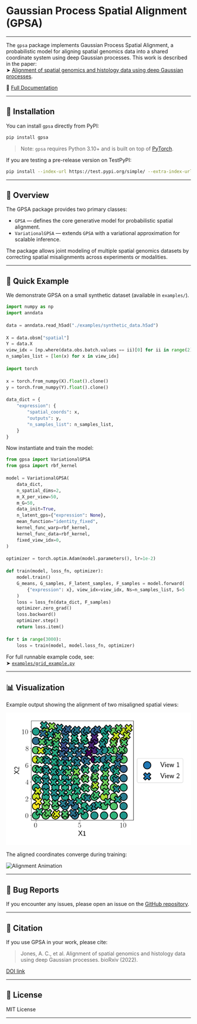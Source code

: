 # Gaussian Process Spatial Alignment (GPSA)


---

The `gpsa` package implements Gaussian Process Spatial Alignment, a probabilistic model for aligning spatial genomics data into a shared coordinate system using deep Gaussian processes. This work is described in the paper:\
➤️ [Alignment of spatial genomics and histology data using deep Gaussian processes](https://www.biorxiv.org/content/10.1101/2022.01.10.475692v1).

📄 [Full Documentation](https://andrewcharlesjones.github.io/spatial-alignment/gpsa.html)

---

## 🚀 Installation

You can install `gpsa` directly from PyPI:

```bash
pip install gpsa
```

> Note: `gpsa` requires Python 3.10+ and is built on top of [PyTorch](https://pytorch.org/).

If you are testing a pre-release version on TestPyPI:

```bash
pip install --index-url https://test.pypi.org/simple/ --extra-index-url https://pypi.org/simple gpsa
```

---

## 🔬 Overview

The GPSA package provides two primary classes:

- `GPSA` — defines the core generative model for probabilistic spatial alignment.
- `VariationalGPSA` — extends `GPSA` with a variational approximation for scalable inference.

The package allows joint modeling of multiple spatial genomics datasets by correcting spatial misalignments across experiments or modalities.

---

## 🤪 Quick Example

We demonstrate GPSA on a small synthetic dataset (available in `examples/`).

```python
import numpy as np
import anndata

data = anndata.read_h5ad("./examples/synthetic_data.h5ad")

X = data.obsm["spatial"]
Y = data.X
view_idx = [np.where(data.obs.batch.values == ii)[0] for ii in range(2)]
n_samples_list = [len(x) for x in view_idx]

import torch

x = torch.from_numpy(X).float().clone()
y = torch.from_numpy(Y).float().clone()

data_dict = {
    "expression": {
        "spatial_coords": x,
        "outputs": y,
        "n_samples_list": n_samples_list,
    }
}
```

Now instantiate and train the model:

```python
from gpsa import VariationalGPSA
from gpsa import rbf_kernel

model = VariationalGPSA(
    data_dict,
    n_spatial_dims=2,
    m_X_per_view=50,
    m_G=50,
    data_init=True,
    n_latent_gps={"expression": None},
    mean_function="identity_fixed",
    kernel_func_warp=rbf_kernel,
    kernel_func_data=rbf_kernel,
    fixed_view_idx=0,
)

optimizer = torch.optim.Adam(model.parameters(), lr=1e-2)

def train(model, loss_fn, optimizer):
    model.train()
    G_means, G_samples, F_latent_samples, F_samples = model.forward(
        {"expression": x}, view_idx=view_idx, Ns=n_samples_list, S=5
    )
    loss = loss_fn(data_dict, F_samples)
    optimizer.zero_grad()
    loss.backward()
    optimizer.step()
    return loss.item()

for t in range(3000):
    loss = train(model, model.loss_fn, optimizer)
```

For full runnable example code, see:\
➤️ [`examples/grid_example.py`](examples/grid_example.py)

---

## 📊 Visualization

Example output showing the alignment of two misaligned spatial views:

![Synthetic Data Example](examples/synthetic_data_example.png)

The aligned coordinates converge during training:

![Alignment Animation](examples/alignment_animation_template.gif)



---

## 🐞 Bug Reports

If you encounter any issues, please open an issue on the [GitHub repository](https://github.com/engelhardtgpsa/spatial-alignment/issues).

---

## 📔 Citation

If you use GPSA in your work, please cite:

> Jones, A. C., et al. Alignment of spatial genomics and histology data using deep Gaussian processes. bioRxiv (2022).

[DOI link](https://www.biorxiv.org/content/10.1101/2022.01.10.475692v1)

---

## 📜 License

MIT License

---

